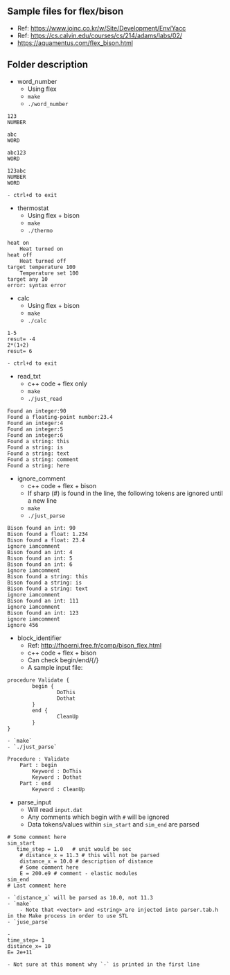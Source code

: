 ## Sample files for flex/bison
- Ref: https://www.joinc.co.kr/w/Site/Development/Env/Yacc
- Ref: https://cs.calvin.edu/courses/cs/214/adams/labs/02/
- https://aquamentus.com/flex_bison.html

## Folder description
- word_number
    - Using flex
    - `make`
    - `./word_number`
```
123
NUMBER

abc
WORD

abc123
WORD

123abc
NUMBER
WORD
```
    - ctrl+d to exit
- thermostat
    - Using flex + bison
    - `make`
    - `./thermo`
```
heat on
	Heat turned on
heat off
	Heat turned off
target temperature 100
	Temperature set 100
target any 10
error: syntax error
```
- calc
    - Using flex + bison
    - `make`
    - `./calc`
```
1-5
resut= -4
2*(1+2)
resut= 6
```
    - ctrl+d to exit

- read_txt
    - c++ code + flex only
    - `make`
    - `./just_read`
```
Found an integer:90
Found a floating-point number:23.4
Found an integer:4
Found an integer:5
Found an integer:6
Found a string: this
Found a string: is
Found a string: text
Found a string: comment
Found a string: here
```
- ignore_comment
    - c++ code + flex + bison
    - If sharp (#) is found in the line, the following tokens are ignored until a new line
    - `make`
    - `./just_parse`
```    
Bison found an int: 90
Bison found a float: 1.234
Bison found a float: 23.4
ignore iamcomment
Bison found an int: 4
Bison found an int: 5
Bison found an int: 6
ignore iamcomment
Bison found a string: this
Bison found a string: is
Bison found a string: text
ignore iamcomment
Bison found an int: 111
ignore iamcomment
Bison found an int: 123
ignore iamcomment
ignore 456
```
- block_identifier
    - Ref: http://fhoerni.free.fr/comp/bison_flex.html
    - c++ code + flex + bison
    - Can check begin/end/{/}
    - A sample input file:
```
procedure Validate {
        begin {
                DoThis
                Dothat
        }
        end {
                CleanUp
        }
}
```
    - `make`
    - `./just_parse`
```    
Procedure : Validate
	Part : begin
		Keyword : DoThis
		Keyword : Dothat
	Part : end
		Keyword : CleanUp
```
- parse_input
    - Will read `input.dat`
    - Any comments which begin with `#` will be ignored
    - Data tokens/values within `sim_start` and `sim_end` are parsed
```
# Some comment here
sim_start
   time_step = 1.0   # unit would be sec
    # distance_x = 11.3 # this will not be parsed
    distance_x = 10.0 # description of distance
    # Some comment here
    E = 200.e9 # comment - elastic modules
sim_end
# Last comment here
```
    - `distance_x` will be parsed as 10.0, not 11.3
    - `make`
        - Note that <vector> and <string> are injected into parser.tab.h in the Make process in order to use STL
    - `juse_parse`
```
-
time_step= 1
distance_x= 10
E= 2e+11
```
    - Not sure at this moment why `-` is printed in the first line
